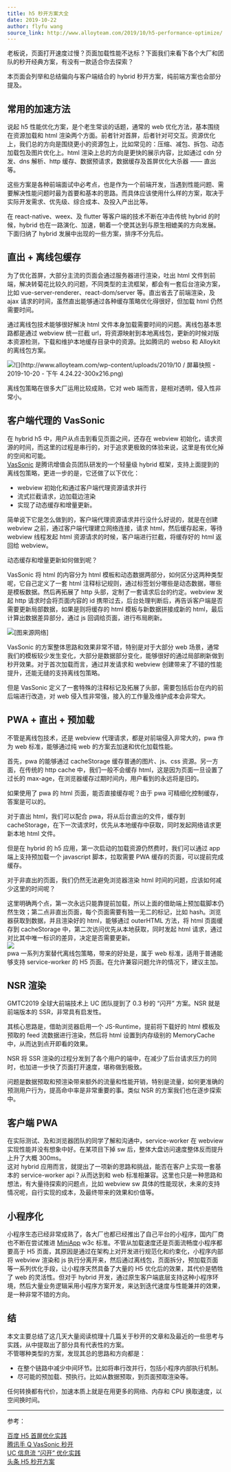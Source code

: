 ```yaml
---
title: h5 秒开方案大全
date: 2019-10-22
author: flyfu wang
source_link: http://www.alloyteam.com/2019/10/h5-performance-optimize/
---
```


<!-- {% raw %} - for jekyll -->

老板说，页面打开速度过慢？页面加载性能不达标？下面我们来看下各个大厂和团队的秒开经典方案，有没有一款适合你去探索？

本页面会列举和总结偏向与客户端结合的 hybrid 秒开方案，纯前端方案也会部分提及。

## 常用的加速方法

说起 h5 性能优化方案，是个老生常谈的话题，通常的 web 优化方法，基本围绕在资源加载和 html 渲染两个方面。前者针对首屏，后者针对可交互。资源优化上，我们总的方向是围绕更小的资源包上，比如常见的：压缩、减包、拆包、动态加载包及图片优化上。html 渲染上总的方向是更快的展示内容，比如通过 cdn 分发、dns 解析、http 缓存、数据预请求，数据缓存及首屏优化大杀器 —— 直出等。

这些方案是各种前端面试中必考点，也是作为一个前端开发，当遇到性能问题、需要解决性能问题时最为首要和基本的思路。而具体应该使用什么样的方案，取决于实际开发需求、优先级、综合成本、及投入产出比等。

在 react-native、weex、及 flutter 等客户端的技术不断在冲击传统 hybrid 的时候，hybrid 也在一路演化、加速，朝着一个使其达到与原生相媲美的方向发展。下面归纳了 hybrid 发展中出现的一些方案，排序不分先后。

## 直出 + 离线包缓存

为了优化首屏，大部分主流的页面会通过服务器进行渲染，吐出 html 文件到前端，解决转菊花比较久的问题，不同类型的主流框架，都会有一套后台渲染方案，比如 vue-server-renderer、react-dom/server 等。直出省去了前端渲染，及 ajax 请求的时间，虽然直出能够通过各种缓存策略优化得很好，但加载 html 仍然需要时间。

通过离线包技术能够很好解决 html 文件本身加载需要时间的问题。离线包基本思路都是通过 webview 统一拦截 url，将资源映射到本地离线包，更新的时候对版本资源检测，下载和维护本地缓存目录中的资源。比如腾讯的 webso 和 Alloykit 的离线包方案。

![!\[\](http://www.alloyteam.com/wp-content/uploads/2019/10 / 屏幕快照 - 2019-10-20 - 下午 4.24.22-300x216.png)](http://www.alloyteam.com/wp-content/uploads/2019/10/屏幕快照-2019-10-20-下午4.24.22.png)

离线包策略在很多大厂运用比较成熟，它对 web 端而言，是相对透明，侵入性非常小。

## 客户端代理的 VasSonic

在 hybrid h5 中，用户从点击到看见页面之间，还存在 webview 初始化，请求资源的时间，而这里的过程是串行的，对于追求更极致的体验来说，这里是有优化掉的空间和可能。  
[VasSonic](https://github.com/Tencent/VasSonic "VasSonic") 是腾讯增值会员团队研发的一个轻量级 hybrid 框架，支持上面提到的离线包策略，更进一步的是，它还做了以下优化：

-   webview 初始化和通过客户端代理资源请求并行
-   流式拦截请求，边加载边渲染
-   实现了动态缓存和增量更新。

简单说下它是怎么做到的，客户端代理资源请求并行没什么好说的，就是在创建 webview 之前，通过客户端代理建立网络连接，请求 html，然后缓存起来，等待 webview 线程发起 html 资源请求的时候，客户端进行拦截，将缓存好的 html 返回给 webview。

动态缓存和增量更新如何做到呢？

VasSonic 将 html 的内容分为 html 模板和动态数据两部分，如何区分这两种类型呢，它自己定义了一套 html 注释标记规则，通过标签划分哪些是动态数据，哪些是模板数据。然后再拓展了 http 头部，定制了一套请求后台的约定。webview 发起 http 请求时会将页面内容的 id 携带过去，后台处理判断后，再告诉客户端是否需要更新局部数据，如果是则将缓存的 html 模板与新数据拼接成新的 html，最后计算出数据差异部分，通过 js 回调给页面，进行布局刷新。

![](http://www.alloyteam.com/wp-content/uploads/2019/10/0.png)\[图来源网络]

VasSonic 的方案整体思路和效果非常不错，特别是对于大部分 web 场景，通常我们的模板较少发生变化，大部分是数据部分变化，能够很好的通过局部刷新做到秒开效果。对于首次加载而言，通过并发请求和 webview 创建带来了不错的性能提升，还能无缝的支持离线包策略。

但是 VasSonic 定义了一套特殊的注释标记及拓展了头部，需要包括后台在内的前后端进行改造，对 web 侵入性非常强，接入的工作量及维护成本会非常大。

## PWA + 直出 + 预加载

不管是离线包技术，还是 webview 代理请求，都是对前端侵入非常大的，pwa 作为 web 标准，能够通过纯 web 的方案去加速和优化加载性能。

首先，pwa 的能够通过 cacheStorage 缓存普通的图片、js、css 资源。另一方面，在传统的 http cache 中，我们一般不会缓存 html，这是因为页面一旦设置了过长的 max-age，在浏览器缓存过期时间内，用户看到的永远将是旧的。

如果使用了 pwa 的 html 页面，能否直接缓存呢？由于 pwa 可精细化控制缓存，答案是可以的。

对于直出 html，我们可以配合 pwa，将从后台直出的文件，缓存到 cacheStorage，在下一次请求时，优先从本地缓存中获取，同时发起网络请求更新本地 html 文件。

但是在 hybrid 的 h5 应用，第一次启动的加载资源仍然费时，我们可以通过 app 端上支持预加载一个 javascript 脚本，拉取需要 PWA 缓存的页面，可以提前完成缓存。

对于非直出的页面，我们仍然无法避免浏览器渲染 html 时间的问题，应该如何减少这里的时间呢？

这里明确两个点，第一次永远只能靠提前加载，所以上面的借助端上预加载脚本仍然生效；第二点非直出页面，每个页面需要有独一无二的标记，比如 hash。浏览器获取到数据，并且渲染好的 html，能够通过 outerHTML 方法，将 html 页面缓存到 cacheStorage 中，第二次访问优先从本地获取，同时发起 html 请求，通过对比其中唯一标识的差异，决定是否需要更新。  
![](http://www.alloyteam.com/wp-content/uploads/2019/10/-2019-10-20-下午5.33.26-e1571564288112.png)  
pwa 一系列方案替代离线包策略，带来的好处是，属于 web 标准，适用于普通能够支持 service-worker 的 H5 页面。在允许兼容问题允许的情况下，建议主加。

## NSR 渲染

GMTC2019 全球大前端技术上 UC 团队提到了 0.3 秒的 “闪开” 方案。NSR 就是前端版本的 SSR，非常具有启发性。

其核心思路是，借助浏览器启用一个 JS-Runtime，提前将下载好的 html 模板及预取的 feed 流数据进行渲染，然后将 html 设置到内存级别的 MemoryCache 中，从而达到点开即看的效果。

NSR 将 SSR 渲染的过程分发到了各个用户的端中，在减少了后台请求压力的同时，也加进一步快了页面打开速度，堪称做到极致。

问题是数据预取和预渲染带来额外的流量和性能开销，特别是流量，如何更准确的预测用户行为，提高命中率是非常重要的事。类似 NSR 的方案我们也在逐步探索中。

## 客户端 PWA

在实际测试、及和浏览器团队的同学了解和沟通中，service-worker 在 webview 实现性能并没有想象中好。在某项目下掉 sw 后，整体大盘访问速度整体反而提升上升了大概 300ms。  
这对 hybrid 应用而言，就提出了一项新的思路和挑战，能否在客户上实现一套基本的 service-worker api？从而达到和 web 标准相兼容。这里也只是一种思路和想法，有大量待探索的问题点，比如 webview sw 具体的性能现状，未来的支持情况呢，自行实现的成本，及最终带来的效果和价值等。

## 小程序化

小程序生态已经非常成熟了，各大厂也都已经推出了自己平台的小程序，国内厂商也不断在尝试推进 [MiniApp](https://www.w3.org/TR/2019/WD-mini-app-white-paper-20190912/#application-lifecycle "MiniApp") w3c 标准。不管从加载速度还是页面流畅度小程序都要高于 H5 页面，其原因是通过在架构上对开发进行规范化和约束化，小程序内部将 webview 渲染和 js 执行分离开来，然后通过离线包，页面拆分，预加载页面等一系列优化手段，让小程序天然具备了大量的 H5 优化后的效果，其代价是牺牲了 web 的灵活性。但对于 hybrid 开发，通过原生客户端底层支持这种小程序环境，然后大量业务逻辑采用小程序方案开发，来达到迭代速度与性能兼并的效果，是一种非常不错的方向。

## 结

本文主要总结了这几天大量阅读梳理十几篇关于秒开的文章和及最近的一些思考与实践，从中提取出了部分具有代表性的方案。  
不管哪种类型的方案，发现其总的思路和方向都是：

-   在整个链路中减少中间环节。比如将串行改并行，包括小程序内部执行机制。
-   尽可能的预加载、预执行。比如从数据预取，到页面预取渲染等。

任何转换都有代价，加速本质上就是在用更多的网络、内存和 CPU 换取速度，以空间换时间。

* * *

参考：

[百度 H5 首屏优化实践](https://mp.weixin.qq.com/s?__biz=MzUxMzk2ODI1NQ==&mid=2247483745&idx=1&sn=59bf0c9bc5b584d411880617cf32f795&chksm=f94c5071ce3bd9679691c21f8c8d2f6dbc7ff83ac621f10dd120066f22643369232b66132119&mpshare=1&scene=1&srcid=0422Omc9TcTJlKDSkobZttb2&rd2werd=1#wechat_redirect "百度 H5 首屏优化实践")  
[腾讯手 Q VasSonic 秒开](https://www.infoq.cn/article/vassonic-manual-q-open-source-hybrid-framework "腾讯手 Q VasSonic 秒开")  
[UC 信息流 “闪开” 优化实践](https://www.infoq.cn/article/9UKos4Xh_6wL4Fh1FOGL "UC 信息流 “闪开” 优化实践")  
[头条 H5 秒开方案](https://yuweiguocn.github.io/android-h5/ "头条 H5 秒开方案")


<!-- {% endraw %} - for jekyll -->